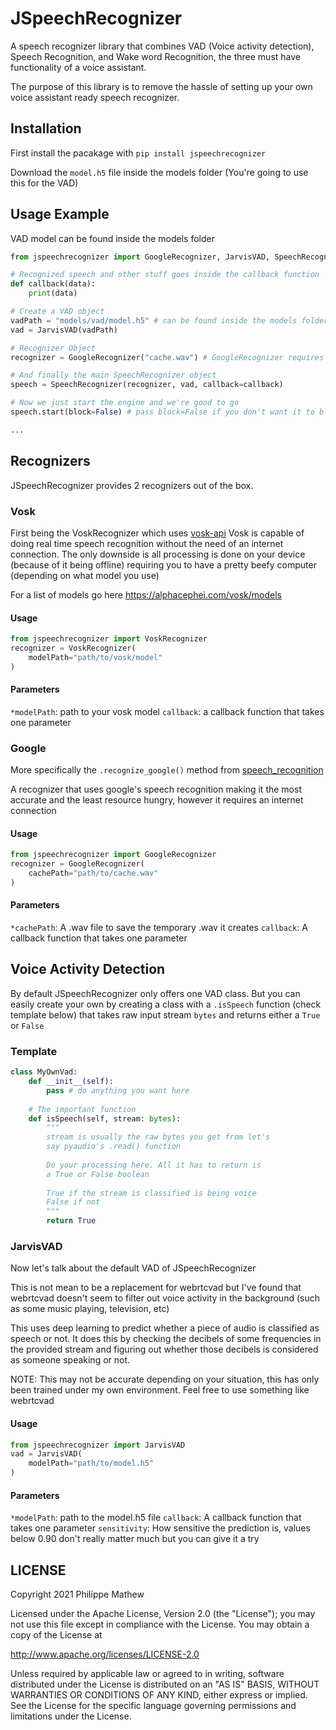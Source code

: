 
# JSpeechRecognizer 
A speech recognizer library that combines VAD (Voice activity detection), Speech Recognition, and Wake word Recognition, the three must have functionality of a voice assistant.

The purpose of this library is to remove the hassle of setting up your own voice assistant ready speech recognizer.

## Installation
First install the pacakage with `pip install jspeechrecognizer`

Download the `model.h5` file inside the models folder (You're going to use this for the VAD)

## Usage Example
VAD model can be found inside the models folder

```py
from jspeechrecognizer import GoogleRecognizer, JarvisVAD, SpeechRecognizer

# Recognized speech and other stuff goes inside the callback function
def callback(data):
    print(data)

# Create a VAD object
vadPath = "models/vad/model.h5" # can be found inside the models folder
vad = JarvisVAD(vadPath)

# Recognizer Object
recognizer = GoogleRecognizer("cache.wav") # GoogleRecognizer requires a temporary caching .wav file

# And finally the main SpeechRecognizer object
speech = SpeechRecognizer(recognizer, vad, callback=callback)

# Now we just start the engine and we're good to go
speech.start(block=False) # pass block=False if you don't want it to block

...
```

## Recognizers
JSpeechRecognizer provides 2 recognizers out of the box.

### Vosk
First being the VoskRecognizer which uses [vosk-api](https://github.com/alphacep/vosk-api)
Vosk is capable of doing real time speech recognition without the need of an internet connection.
The only downside is all processing is done on your device (because of it being offline) requiring you to have a pretty beefy computer (depending on what model you use)

For a list of models go here https://alphacephei.com/vosk/models

#### Usage
```py
from jspeechrecognizer import VoskRecognizer
recognizer = VoskRecognizer(
	modelPath="path/to/vosk/model"
)

```
#### Parameters
`*modelPath`: path to your vosk model
`callback`: a callback function that takes one parameter

### Google
More specifically the `.recognize_google()` method from [speech_recognition](https://github.com/Uberi/speech_recognition)

A recognizer that uses google's speech recognition making it the most accurate and the least resource hungry, however it requires an internet connection

#### Usage
```py
from jspeechrecognizer import GoogleRecognizer
recognizer = GoogleRecognizer(
	cachePath="path/to/cache.wav"
)
```

#### Parameters
`*cachePath`: A .wav file to save the temporary .wav it creates
`callback`: A callback function that takes one parameter

## Voice Activity Detection
By default JSpeechRecognizer only offers one VAD class. But you can easily create your own by creating a class with a `.isSpeech` function  (check template below) that takes raw input stream `bytes` and returns either a `True` or `False`

### Template 
```py
class MyOwnVad:
	def __init__(self):
		pass # do anything you want here
	
	# The important function
	def isSpeech(self, stream: bytes):
		"""
		stream is usually the raw bytes you get from let's 
		say pyaudio's .read() function
		
		Do your processing here. All it has to return is
		a True or False boolean
		
		True if the stream is classified is being voice
		False if not
		"""
		return True
```

### JarvisVAD
Now let's talk about the default VAD of JSpeechRecognizer

This is not mean to be a replacement for webrtcvad but I've found that webrtcvad doesn't seem to filter out voice activity in the background (such as some music playing, television, etc)

This uses deep learning to predict whether a piece of audio is classified as speech or not.
It does this by checking the decibels of some frequencies in the provided stream and figuring out whether those decibels is considered as someone speaking or not.

NOTE: This may not be accurate depending on your situation, this has only been trained under my own environment. Feel free to use something like webrtcvad

#### Usage
```py
from jspeechrecognizer import JarvisVAD
vad = JarvisVAD(
	modelPath="path/to/model.h5"
)

```

#### Parameters
`*modelPath`: path to the model.h5 file
`callback`: A callback function that takes one parameter
`sensitivity`: How sensitive the prediction is, values below 0.90 don't really matter much but you can give it a try


## LICENSE
   Copyright 2021 Philippe Mathew

   Licensed under the Apache License, Version 2.0 (the "License");
   you may not use this file except in compliance with the License.
   You may obtain a copy of the License at

  http://www.apache.org/licenses/LICENSE-2.0

   Unless required by applicable law or agreed to in writing, software
   distributed under the License is distributed on an "AS IS" BASIS,
   WITHOUT WARRANTIES OR CONDITIONS OF ANY KIND, either express or implied.
   See the License for the specific language governing permissions and
   limitations under the License.

